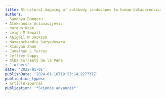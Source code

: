 ```yaml
---
title: Structural mapping of antibody landscapes to human betacoronavirus spike proteins
authors:
- Sandhya Bangaru
- Aleksandar Antanasijevic
- Nurgun Kose
- Leigh M Sewall
- Abigail M Jackson
- Naveenchandra Suryadevara
- Xiaoyan Zhan
- Jonathan L Torres
- Jeffrey Copps
- Alba Torrents de la Peña
- ' others'
date: '2022-01-01'
publishDate: '2024-01-18T19:53:14.927737Z'
publication_types:
- article-journal
publication: '*Science advances*'
---
```

